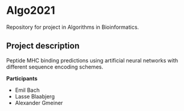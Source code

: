 # Algo2021
Repository for project in Algorithms in Bioinformatics.

## Project description
Peptide MHC binding predictions using artificial neural networks with different sequence encoding schemes.

**Participants**
* Emil Bach
* Lasse Blaabjerg
* Alexander Gmeiner
